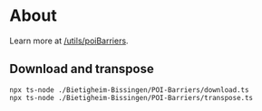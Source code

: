 # About

Learn more at [/utils/poiBarriers](/utils/poiBarriers).

## Download and transpose

```
npx ts-node ./Bietigheim-Bissingen/POI-Barriers/download.ts
npx ts-node ./Bietigheim-Bissingen/POI-Barriers/transpose.ts
```
